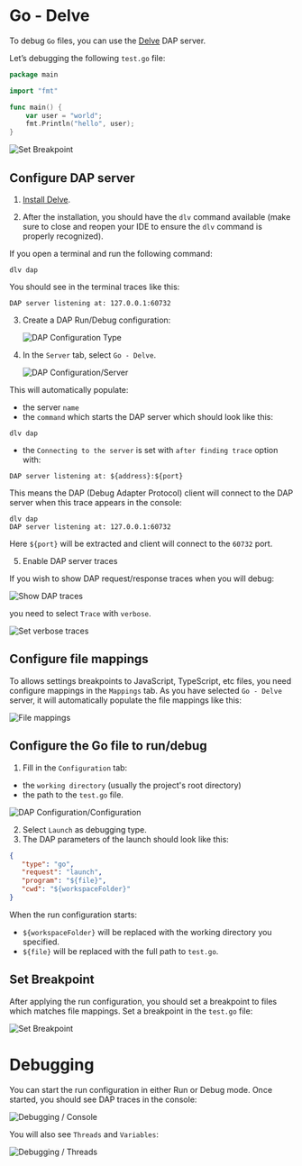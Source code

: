 # Go - Delve

To debug `Go` files, you can use the [Delve](https://github.com/go-delve/delve) DAP server.

Let’s debugging the following `test.go` file:

```go
package main

import "fmt"

func main() {
    var user = "world";
    fmt.Println("hello", user);
}
```

![Set Breakpoint](../images/go-delve/set_breakpoint.png)
 
## Configure DAP server

1. [Install Delve](https://github.com/go-delve/delve/tree/master/Documentation/installation#installation).

2. After the installation, you should have the `dlv` command available (make sure to close and reopen your IDE to ensure the `dlv` command is properly recognized).  

If you open a terminal and run the following command:

```
dlv dap
```

You should see in the terminal traces like this:

```
DAP server listening at: 127.0.0.1:60732
```

3. Create a DAP Run/Debug configuration:

   ![DAP Configuration Type](../images/DAP_config_type.png)

4. In the `Server` tab, select `Go - Delve`.

   ![DAP Configuration/Server](../images/go-delve/server_tab.png)

This will automatically populate: 

 * the server `name`
 * the `command` which starts the DAP server which should look like this:

```
dlv dap
```

 * the `Connecting to the server` is set with `after finding trace` option with:

```
DAP server listening at: ${address}:${port}
```

This means the DAP (Debug Adapter Protocol) client will connect to the DAP server when this trace appears in the console:

```
dlv dap
DAP server listening at: 127.0.0.1:60732
```

Here `${port}` will be extracted and client will connect to the `60732` port.

5. Enable DAP server traces

If you wish to show DAP request/response traces when you will debug:

![Show DAP traces](../images/go-delve/traces_in_console.png)

you need to select `Trace` with `verbose`.

![Set verbose traces](../images/go-delve/set_traces.png)

## Configure file mappings

To allows settings breakpoints to JavaScript, TypeScript, etc files, you need configure mappings in the `Mappings` tab.
As you have selected `Go - Delve` server, it will automatically populate the file mappings like this:

![File mappings](../images/go-delve/file_mappings_tab.png)

## Configure the Go file to run/debug

1. Fill in the `Configuration` tab:

- the `working directory` (usually the project's root directory) 
- the path to the `test.go` file.

![DAP Configuration/Configuration](../images/go-delve/configuration_tab.png)

2. Select `Launch` as debugging type.
3. The DAP parameters of the launch should look like this:

```json
{
   "type": "go",
   "request": "launch",
   "program": "${file}",
   "cwd": "${workspaceFolder}"
}
```

When the run configuration starts:

- `${workspaceFolder}` will be replaced with the working directory you specified.
- `${file}` will be replaced with the full path to `test.go`.

## Set Breakpoint

After applying the run configuration, you should set a breakpoint to files which matches file mappings.
Set a breakpoint in the `test.go` file:

![Set Breakpoint](../images/go-delve/set_breakpoint.png)

# Debugging

You can start the run configuration in either Run or Debug mode. Once started, you should see DAP traces in the console:

![Debugging / Console](../images/go-delve/debug_console_tab.png)

You will also see `Threads` and `Variables`:

![Debugging / Threads](../images/go-delve/debug_threads_tab.png)
